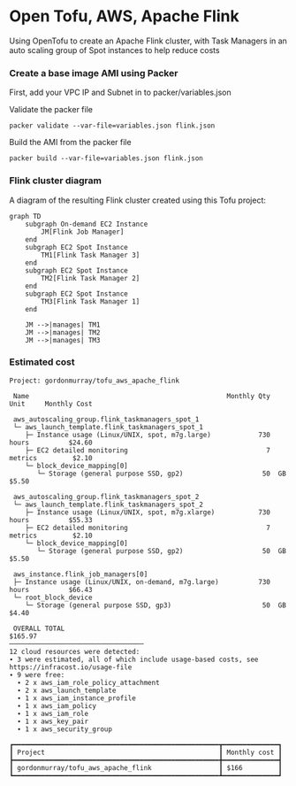 # Open Tofu, AWS, Apache Flink

Using OpenTofu to create an Apache Flink cluster, with Task Managers in an auto scaling group of Spot instances to help reduce costs

### Create a base image AMI using Packer

First, add your VPC IP and Subnet in to packer/variables.json

Validate the packer file

```
packer validate --var-file=variables.json flink.json
```

Build the AMI from the packer file

```
packer build --var-file=variables.json flink.json
```


### Flink cluster diagram

A diagram of the resulting Flink cluster created using this Tofu project:

```mermaid
graph TD
    subgraph On-demand EC2 Instance
        JM[Flink Job Manager]
    end
    subgraph EC2 Spot Instance
        TM1[Flink Task Manager 3]
    end
    subgraph EC2 Spot Instance
        TM2[Flink Task Manager 2]
    end
    subgraph EC2 Spot Instance
        TM3[Flink Task Manager 1]
    end

    JM -->|manages| TM1
    JM -->|manages| TM2
    JM -->|manages| TM3
```


### Estimated cost

```
Project: gordonmurray/tofu_aws_apache_flink

 Name                                                  Monthly Qty  Unit     Monthly Cost

 aws_autoscaling_group.flink_taskmanagers_spot_1
 └─ aws_launch_template.flink_taskmanagers_spot_1
    ├─ Instance usage (Linux/UNIX, spot, m7g.large)            730  hours          $24.60
    ├─ EC2 detailed monitoring                                   7  metrics         $2.10
    └─ block_device_mapping[0]
       └─ Storage (general purpose SSD, gp2)                    50  GB              $5.50

 aws_autoscaling_group.flink_taskmanagers_spot_2
 └─ aws_launch_template.flink_taskmanagers_spot_2
    ├─ Instance usage (Linux/UNIX, spot, m7g.xlarge)           730  hours          $55.33
    ├─ EC2 detailed monitoring                                   7  metrics         $2.10
    └─ block_device_mapping[0]
       └─ Storage (general purpose SSD, gp2)                    50  GB              $5.50

 aws_instance.flink_job_managers[0]
 ├─ Instance usage (Linux/UNIX, on-demand, m7g.large)          730  hours          $66.43
 └─ root_block_device
    └─ Storage (general purpose SSD, gp3)                       50  GB              $4.40

 OVERALL TOTAL                                                                    $165.97
──────────────────────────────────
12 cloud resources were detected:
∙ 3 were estimated, all of which include usage-based costs, see https://infracost.io/usage-file
∙ 9 were free:
  ∙ 2 x aws_iam_role_policy_attachment
  ∙ 2 x aws_launch_template
  ∙ 1 x aws_iam_instance_profile
  ∙ 1 x aws_iam_policy
  ∙ 1 x aws_iam_role
  ∙ 1 x aws_key_pair
  ∙ 1 x aws_security_group

┏━━━━━━━━━━━━━━━━━━━━━━━━━━━━━━━━━━━━━━━━━━━━━━━━━━━━┳━━━━━━━━━━━━━━┓
┃ Project                                            ┃ Monthly cost ┃
┣━━━━━━━━━━━━━━━━━━━━━━━━━━━━━━━━━━━━━━━━━━━━━━━━━━━━╋━━━━━━━━━━━━━━┫
┃ gordonmurray/tofu_aws_apache_flink                 ┃ $166         ┃
┗━━━━━━━━━━━━━━━━━━━━━━━━━━━━━━━━━━━━━━━━━━━━━━━━━━━━┻━━━━━━━━━━━━━━┛
```